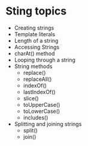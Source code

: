 # Sting topics

-   Creating strings
-   Template literals
-   Length of a string
-   Accessing Strings
-   charAt() method
-   Looping through a string
-   String methods
    -   replace()
    -   replaceAll()
    -   indexOf()
    -   lastIndexOf()
    -   slice()
    -   toUpperCase()
    -   toLowerCase()
    -   includes()
-   Splitting and joining strings
    -   split()
    -   join()
